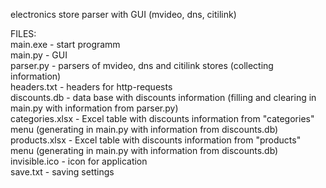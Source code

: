 electronics store parser with GUI (mvideo, dns, citilink)

FILES:  
main.exe - start programm  
main.py - GUI  
parser.py - parsers of mvideo, dns and citilink stores (collecting information)  
headers.txt - headers for http-requests  
discounts.db - data base with discounts information (filling and clearing in main.py with information from parser.py)  
categories.xlsx - Excel table with discounts information from "categories" menu (generating in main.py with information from discounts.db)  
products.xlsx - Excel table with discounts information from "products" menu (generating in main.py with information from discounts.db)  
invisible.ico - icon for application  
save.txt - saving settings  

